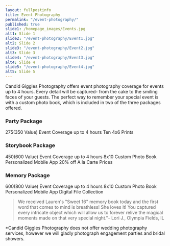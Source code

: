 ```yaml
---
layout: fullpostinfo
title: Event Photography
permalink: "/event-photography/"
published: true
slide1: /homepage_images/Events.jpg
alt1: Slide 1
slide2: "/event-photography/Event1.jpg"
alt2: Slide 2
slide3: "/event-photography/Event2.jpg"
alt3: Slide 3
slide4: "/event-photography/Event3.jpg"
alt4: Slide 4
slide5: "/event-photography/Event4.jpg"
alt5: Slide 5
---
```


Candid Giggles Photography offers event photography coverage for events up to 4 hours. Every detail will be captured- from the cake to the smiling faces of your guests. The perfect way to remember your special event is with a custom photo book, which is included in two of the three packages offered. 

### Party Package 
$275 ($350 Value)
Event Coverage up to 4 hours
Ten 4x6 Prints


### Storybook Package
$450 ($600 Value)
Event Coverage up to 4 hours
8x10 Custom Photo Book
Personalized Mobile App 
20% off A la Carte Prices


### Memory Package
$600 ($800 Value)
Event Coverage up to 4 hours
8x10 Custom Photo Book
Personalized Mobile App 
Digital File Collection



> We received Lauren's "Sweet 16" memory book today and the first word that comes to mind is breathless! She loves it! You captured every intricate object which will allow us to forever relive the magical moments made on that very special night."- Lori J., Olympia Fields, IL

*Candid Giggles Photography does not offer wedding photography services, however we will gladly photograph engagement parties and bridal showers.